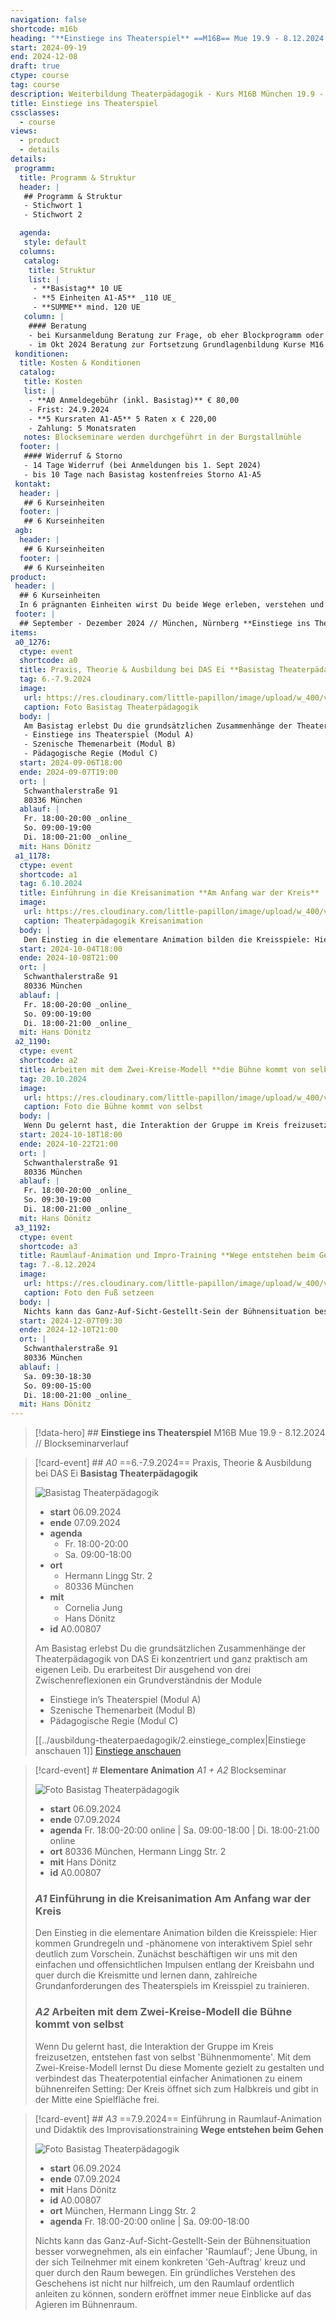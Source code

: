 ```yaml
---
navigation: false
shortcode: m16b
heading: "**Einstiege ins Theaterspiel** ==M16B== Mue 19.9 - 8.12.2024 // Sonntags & Online"
start: 2024-09-19
end: 2024-12-08
draft: true
ctype: course
tag: course
description: Weiterbildung Theaterpädagogik - Kurs M16B München 19.9 - 8.12.2024 // Blockseminarverlauf
title: Einstiege ins Theaterspiel
cssclasses:
  - course
views:
  - product
  - details
details:
 programm:
  title: Programm & Struktur
  header: |
   ## Programm & Struktur
   - Stichwort 1
   - Stichwort 2

  agenda:
   style: default
  columns:
   catalog:
    title: Struktur
    list: |
     - **Basistag** 10 UE
     - **5 Einheiten A1-A5** _110 UE_
     - **SUMME** mind. 120 UE
   column: |
    #### Beratung
    - bei Kursanmeldung Beratung zur Frage, ob eher Blockprogramm oder Tageskursverlauf sinnvoll ist
    - im Okt 2024 Beratung zur Fortsetzung Grundlagenbildung Kurse M16 oder N16, sowie bei Bedarf Aufbaustufe Theaterpädagog:in (BuT)
 konditionen:
  title: Kosten & Konditionen
  catalog:
   title: Kosten
   list: |
    - **A0 Anmeldegebühr (inkl. Basistag)** € 80,00 
    - Frist: 24.9.2024
    - **5 Kursraten A1-A5** 5 Raten x € 220,00
    - Zahlung: 5 Monatsraten
   notes: Blockseminare werden durchgeführt in der Burgstallmühle 
  footer: |
   #### Widerruf & Storno
   - 14 Tage Widerruf (bei Anmeldungen bis 1. Sept 2024)
   - bis 10 Tage nach Basistag kostenfreies Storno A1-A5
 kontakt:
  header: |
   ## 6 Kurseinheiten
  footer: |
   ## 6 Kurseinheiten
 agb:
  header: |
   ## 6 Kurseinheiten
  footer: |
   ## 6 Kurseinheiten         
product:
 header: |
  ## 6 Kurseinheiten
  In 6 prägnanten Einheiten wirst Du beide Wege erleben, verstehen und selber anleiten: Du lernst die Methoden, die Leitungshaltung und typische Abläufe. Egal, welche Vorerfahrungen Du mitbringst sind wir sicher, dass Du dabei viel mitnehmen wirst.
 footer: |
  ## September - Dezember 2024 // München, Nürnberg **Einstiege ins Theaterspiel**
items: 
 a0_1276:
  ctype: event
  shortcode: a0
  title: Praxis, Theorie & Ausbildung bei DAS Ei **Basistag Theaterpädagogik**
  tag: 6.-7.9.2024 
  image: 
   url: https://res.cloudinary.com/little-papillon/image/upload/w_400/v1676101506/dasei/700_dasei2022_I8A7903_cvtigl.jpg
   caption: Foto Basistag Theaterpädagogik
  body: |
   Am Basistag erlebst Du die grundsätzlichen Zusammenhänge der Theaterpädagogik von DAS Ei konzentriert und ganz praktisch am eigenen Leib. Du erarbeitest Dir ausgehend von drei Zwischenreflexionen ein Grundverständnis der Module
   - Einstiege ins Theaterspiel (Modul A)
   - Szenische Themenarbeit (Modul B)
   - Pädagogische Regie (Modul C)
  start: 2024-09-06T18:00
  ende: 2024-09-07T19:00
  ort: |
   Schwanthalerstraße 91
   80336 München
  ablauf: |
   Fr. 18:00-20:00 _online_
   So. 09:00-19:00
   Di. 18:00-21:00 _online_
  mit: Hans Dönitz
 a1_1178:
  ctype: event
  shortcode: a1
  tag: 6.10.2024
  title: Einführung in die Kreisanimation **Am Anfang war der Kreis**
  image: 
   url: https://res.cloudinary.com/little-papillon/image/upload/w_400/v1594788813/dasei/am_anfang_war_der_kreis_s9qh5y.jpg
   caption: Theaterpädagogik Kreisanimation
  body: |
   Den Einstieg in die elementare Animation bilden die Kreisspiele: Hier kommen Grundregeln und -phänomene von interaktivem Spiel sehr deutlich zum Vorschein. Zunächst beschäftigen wir uns mit den einfachen und offensichtlichen Impulsen entlang der Kreisbahn und quer durch die Kreismitte und lernen dann, zahlreiche Grundanforderungen des Theaterspiels im Kreisspiel zu trainieren.
  start: 2024-10-04T18:00
  ende: 2024-10-08T21:00
  ort: |
   Schwanthalerstraße 91
   80336 München
  ablauf: |
   Fr. 18:00-20:00 _online_
   So. 09:00-19:00
   Di. 18:00-21:00 _online_
  mit: Hans Dönitz 
 a2_1190:
  ctype: event
  shortcode: a2 
  title: Arbeiten mit dem Zwei-Kreise-Modell **die Bühne kommt von selbst**
  tag: 20.10.2024  
  image: 
   url: https://res.cloudinary.com/little-papillon/image/upload/w_400/v1676100503/dasei/377_dasei2022_I8A6515_p6aee7.jpg
   caption: Foto die Bühne kommt von selbst
  body: |
   Wenn Du gelernt hast, die Interaktion der Gruppe im Kreis freizusetzen, entstehen fast von selbst 'Bühnenmomente'. Mit dem Zwei-Kreise-Modell lernst Du diese Momente gezielt zu gestalten und verbindest das Theaterpotential einfacher Animationen zu einem bühnenreifen Setting: Der Kreis öffnet sich zum Halbkreis und gibt in der Mitte eine Spielfläche frei.
  start: 2024-10-18T18:00
  ende: 2024-10-22T21:00
  ort: |
   Schwanthalerstraße 91
   80336 München
  ablauf: |
   Fr. 18:00-20:00 _online_
   So. 09:30-19:00
   Di. 18:00-21:00 _online_
  mit: Hans Dönitz
 a3_1192:
  ctype: event
  shortcode: a3
  title: Raumlauf-Animation und Impro-Training **Wege entstehen beim Gehen**
  tag: 7.-8.12.2024
  image: 
   url: https://res.cloudinary.com/little-papillon/image/upload/w_400/v1676101054/dasei/wege_entstehen_beim_gehen.jpg
   caption: Foto den Fuß setzeen
  body: |
   Nichts kann das Ganz-Auf-Sicht-Gestellt-Sein der Bühnensituation besser vorwegnehmen, als ein einfacher 'Raumlauf'; Jene Übung, in der sich Teilnehmer mit einem konkreten 'Geh-Auftrag' kreuz und quer durch den Raum bewegen. Ein gründliches Verstehen des Geschehens ist nicht nur hilfreich, um den Raumlauf ordentlich anleiten zu können, sondern eröffnet immer neue Einblicke auf das Agieren im Bühnenraum.
  start: 2024-12-07T09:30
  ende: 2024-12-10T21:00
  ort: |
   Schwanthalerstraße 91
   80336 München
  ablauf: |
   Sa. 09:30-18:30
   So. 09:00-15:00
   Di. 18:00-21:00 _online_
  mit: Hans Dönitz
---
```

> [!data-hero] ## **Einstiege ins Theaterspiel** M16B Mue 19.9 - 8.12.2024 // Blockseminarverlauf

> [!card-event] ## _A0_ ==6.-7.9.2024== Praxis, Theorie & Ausbildung bei DAS Ei **Basistag Theaterpädagogik**
> 
> ![Basistag Theaterpädagogik](https://res.cloudinary.com/little-papillon/image/upload/w_400/v1676101506/dasei/700_dasei2022_I8A7903_cvtigl.jpg)
> 
> - **start** 06.09.2024
> - **ende** 07.09.2024
> - **agenda** 
> 	- Fr. 18:00-20:00
> 	- Sa. 09:00-18:00
> - **ort** 
> 	- Hermann Lingg Str. 2
> 	- 80336 München
> - **mit**
> 	- Cornelia Jung
> 	- Hans Dönitz
> - **id** A0.00807
> 
> Am Basistag erlebst Du die grundsätzlichen Zusammenhänge der Theaterpädagogik von DAS Ei konzentriert und ganz praktisch am eigenen Leib. Du erarbeitest Dir ausgehend von drei Zwischenreflexionen ein Grundverständnis der Module
> - Einstiege in’s Theaterspiel (Modul A)
> - Szenische Themenarbeit (Modul B)
> - Pädagogische Regie (Modul C)
> 
> [[../ausbildung-theaterpaedagogik/2.einstiege_complex|Einstiege anschauen 1]] [Einstiege anschauen](https://dasei.eu)

> [!card-event] # **Elementare Animation** _A1 + A2_ Blockseminar
> 
> ![Foto Basistag Theaterpädagogik](https://res.cloudinary.com/little-papillon/image/upload/w_400/v1594788813/dasei/am_anfang_war_der_kreis_s9qh5y.jpg)
> 
> - **start** 06.09.2024
> - **ende** 07.09.2024
> - **agenda** Fr. 18:00-20:00 online | Sa. 09:00-18:00 | Di. 18:00-21:00 online
> - **ort** 80336 München, Hermann Lingg Str. 2
> - **mit** Hans Dönitz
> - **id** A0.00807
>
> ### _A1_ Einführung in die Kreisanimation **Am Anfang war der Kreis**
> Den Einstieg in die elementare Animation bilden die Kreisspiele: Hier kommen Grundregeln und -phänomene von interaktivem Spiel sehr deutlich zum Vorschein. Zunächst beschäftigen wir uns mit den einfachen und offensichtlichen Impulsen entlang der Kreisbahn und quer durch die Kreismitte und lernen dann, zahlreiche Grundanforderungen des Theaterspiels im Kreisspiel zu trainieren.
> ### _A2_ Arbeiten mit dem Zwei-Kreise-Modell **die Bühne kommt von selbst**
> Wenn Du gelernt hast, die Interaktion der Gruppe im Kreis freizusetzen, entstehen fast von selbst 'Bühnenmomente'. Mit dem Zwei-Kreise-Modell lernst Du diese Momente gezielt zu gestalten und verbindest das Theaterpotential einfacher Animationen zu einem bühnenreifen Setting: Der Kreis öffnet sich zum Halbkreis und gibt in der Mitte eine Spielfläche frei.


> [!card-event] ## _A3_ ==7.9.2024== Einführung in Raumlauf-Animation und Didaktik des Improvisationstraining **Wege entstehen beim Gehen**
> 
> ![Foto Basistag Theaterpädagogik](https://res.cloudinary.com/little-papillon/image/upload/w_400/v1676101054/dasei/wege_entstehen_beim_gehen.jpg)
> 
> - **start** 06.09.2024
> - **ende** 07.09.2024
> - **mit** Hans Dönitz
> - **id** A0.00807
> - **ort** München, Hermann Lingg Str. 2
> - **agenda** Fr. 18:00-20:00 online | Sa. 09:00-18:00
> 
> Nichts kann das Ganz-Auf-Sicht-Gestellt-Sein der Bühnensituation besser vorwegnehmen, als ein einfacher 'Raumlauf'; Jene Übung, in der sich Teilnehmer mit einem konkreten 'Geh-Auftrag' kreuz und quer durch den Raum bewegen. Ein gründliches Verstehen des Geschehens ist nicht nur hilfreich, um den Raumlauf ordentlich anleiten zu können, sondern eröffnet immer neue Einblicke auf das Agieren im Bühnenraum.

<!-- PUBLISH-FROM-HERE -->
